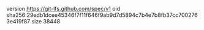version https://git-lfs.github.com/spec/v1
oid sha256:29edb1dcee45346f7f11f646f9ab9d7d5894c7b4e7b8fb37cc7002763e419f87
size 38448
